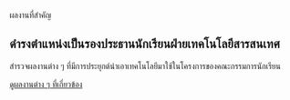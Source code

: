 ผลงานที่สำคัญ

## ดำรงตำแหน่งเป็นรองประธานนักเรียนฝ่ายเทคโนโลยีสารสนเทศ

สำรวจผลงานต่าง ๆ ที่มีการประยุกต์นำเอาเทคโนโลยีมาใช้ในโครงการของคณะกรรมการนักเรียน

[ดูผลงานต่าง ๆ ที่เกี่ยวข้อง](/projects)
